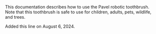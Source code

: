This documentation describes how to use the Pavel robotic toothbrush. 
Note that this toothbrush is safe to use for children, adults, pets, wildlife, and trees.


Added this line on August 6, 2024.